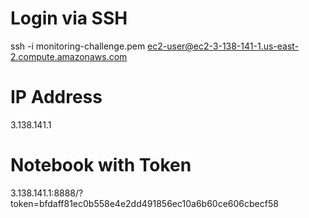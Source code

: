 # Login via SSH

ssh -i monitoring-challenge.pem ec2-user@ec2-3-138-141-1.us-east-2.compute.amazonaws.com

# IP Address

3.138.141.1

# Notebook with Token
3.138.141.1:8888/?token=bfdaff81ec0b558e4e2dd491856ec10a6b60ce606cbecf58
